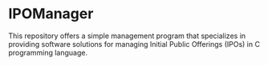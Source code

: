 # IPOManager
This repository offers a simple management program that specializes in providing software solutions for managing Initial Public Offerings (IPOs) in C programming language. 
